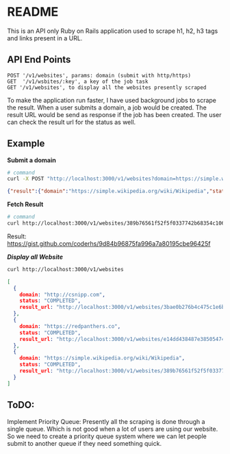 # README

This is an API only Ruby on Rails application used to scrape h1, h2, h3 tags and links present in a URL.

## API End Points

```
POST '/v1/websites', params: domain (submit with http/https)
GET  '/v1/wsbites/:key', a key of the job task
GET '/v1/websites', to display all the websites presently scraped
```

To make the application run faster, I have used background jobs to scrape the result. When a user
submits a domain, a job would be created. The result URL would be send as response if the job has been created. The user can check the result url for the status as well.


## Example

**Submit a domain**

```sh
# command
curl -X POST "http://localhost:3000/v1/websites?domain=https://simple.wikipedia.org/wiki/Wikipedia"
```

```json
{"result":{"domain":"https://simple.wikipedia.org/wiki/Wikipedia","status":"PENDING","result_url":"http://localhost:3000/v1/website/389b76561f52f5f0337742b68354c106"}}
```

**Fetch Result**

```sh
# command
curl http://localhost:3000/v1/websites/389b76561f52f5f0337742b68354c106
```

Result:
https://gist.github.com/coderhs/9d84b96875fa996a7a80195cbe96425f

***Display all Website***

```sh
curl http://localhost:3000/v1/websites
```

```json
[
  {
    domain: "http://csnipp.com",
    status: "COMPLETED",
    result_url: "http://localhost:3000/v1/websites/3bae0b276b4c475c1e6bd43f2266b80e"
  },
  {
    domain: "https://redpanthers.co",
    status: "COMPLETED",
    result_url: "http://localhost:3000/v1/websites/e14dd438487e385054747f1091e86a2e"
  },
  {
    domain: "https://simple.wikipedia.org/wiki/Wikipedia",
    status: "COMPLETED",
    result_url: "http://localhost:3000/v1/websites/389b76561f52f5f0337742b68354c106"
  }
]
```


## ToDO:

Implement Priority Queue: Presently all the scraping is done through a single queue. Which is not good when a lot of users are using our website. So we need to create a priority queue system where we can let people submit to another queue if they need something quick.

